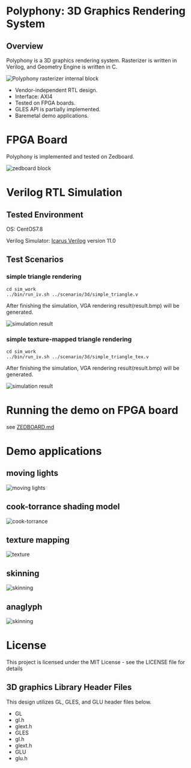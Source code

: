 # Polyphony: 3D Graphics Rendering System

## Overview

Polyphony is a 3D graphics rendering system. Rasterizer is written in Verilog, and Geometry Engine is written in C.

![Polyphony rasterizer internal block](doc/images/pp_top.jpg)

- Vendor-independent RTL design.
- Interface: AXI4
- Tested on FPGA boards.
- GLES API is partially implemented.
- Baremetal demo applications.

# FPGA Board
Polyphony is implemented and tested on Zedboard.

![zedboard block](doc/images/zb.jpg)

# Verilog RTL Simulation

## Tested Environment

OS: CentOS7.8

Verilog Simulator: [Icarus Verilog](https://github.com/steveicarus/iverilog) version 11.0

## Test Scenarios

### simple triangle rendering
```
cd sim_work
../bin/run_iv.sh ../scenario/3d/simple_triangle.v 
```
After finishing the simulation, VGA rendering result(result.bmp) will be generated.

![simulation result](doc/images/sim_result_1.bmp)

### simple texture-mapped triangle rendering
```
cd sim_work
../bin/run_iv.sh ../scenario/3d/simple_triangle_tex.v 
```
After finishing the simulation, VGA rendering result(result.bmp) will be generated.

![simulation result](doc/images/sim_result_2.bmp)

# Running the demo on FPGA board
see [ZEDBOARD.md](ZEDBOARD.md)

# Demo applications

## moving lights

![moving lights](doc/images/app_moving_light.png)

## cook-torrance shading model

![cook-torrance](doc/images/app_cooktorrance.png)

## texture mapping

![texture](doc/images/app_earth.png)

## skinning

![skinning](doc/images/app_skinning.png)

## anaglyph

![skinning](doc/images/app_anaglyph.png)

# License
This project is licensed under the MIT License - see the LICENSE file for details
## 3D graphics Library Header Files
This design utilizes GL, GLES, and GLU header files below.
- GL
 - gl.h
 - glext.h
- GLES
 - gl.h
 - glext.h
- GLU
 - glu.h
